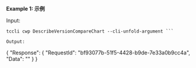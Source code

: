 **Example 1: 示例**



Input: 

```
tccli cwp DescribeVersionCompareChart --cli-unfold-argument ```

Output: 
```
{
    "Response": {
        "RequestId": "bf93077b-51f5-4428-b9de-7e33a0b9cc4a",
        "Data": ""
    }
}
```

